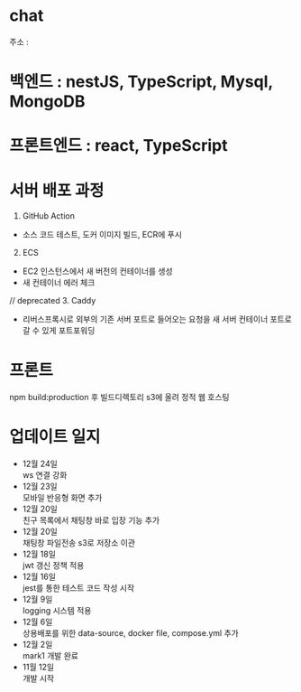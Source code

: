 # chat

주소 :

# 백엔드 : nestJS, TypeScript, Mysql, MongoDB

# 프론트엔드 : react, TypeScript

# 서버 배포 과정

1. GitHub Action

- 소스 코드 테스트, 도커 이미지 빌드, ECR에 푸시

2. ECS

- EC2 인스턴스에서 새 버전의 컨테이너를 생성
- 새 컨테이너 에러 체크

// deprecated
3. Caddy

- 리버스프록시로 외부의 기존 서버 포트로 들어오는 요청을 새 서버 컨테이너 포트로 갈 수 있게 포트포워딩

# 프론트

npm build:production 후 빌드디렉토리 s3에 올려 정적 웹 호스팅

# 업데이트 일지

- 12월 24일</br>
  ws 연결 강화
- 12월 23일</br>
  모바일 반응형 화면 추가
- 12월 20일</br>
  친구 목록에서 채팅창 바로 입장 기능 추가
- 12월 20일</br>
  채팅창 파일전송 s3로 저장소 이관
- 12월 18일</br>
  jwt 갱신 정책 적용
- 12월 16일</br>
  jest를 통한 테스트 코드 작성 시작
- 12월 9일</br>
  logging 시스템 적용
- 12월 6일</br>
  상용배포를 위한 data-source, docker file, compose.yml 추가
- 12월 2일</br>
  mark1 개발 완료
- 11월 12일</br>
  개발 시작
